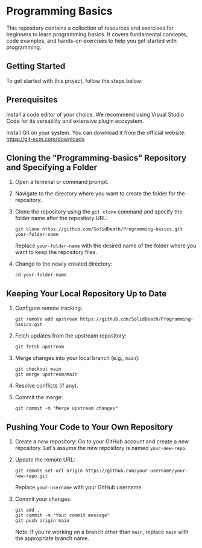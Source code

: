 # Programming Basics
This repository contains a collection of resources and exercises for beginners to learn programming basics. It covers fundamental concepts, code examples, and hands-on exercises to help you get started with programming.

## Getting Started
To get started with this project, follow the steps below:

## Prerequisites
Install a code editor of your choice. We recommend using Visual Studio Code for its versatility and extensive plugin ecosystem.

Install Git on your system. You can download it from the official website: https://git-scm.com/downloads
## Cloning the "Programming-basics" Repository and Specifying a Folder

1. Open a terminal or command prompt.

2. Navigate to the directory where you want to create the folder for the repository.

3. Clone the repository using the `git clone` command and specify the folder name after the repository URL:
   ~~~
   git clone https://github.com/SolidDeath/Programming-basics.git your-folder-name
   ~~~
   Replace `your-folder-name` with the desired name of the folder where you want to keep the repository files.

4. Change to the newly created directory:
   ~~~
   cd your-folder-name
   ~~~

## Keeping Your Local Repository Up to Date

1. Configure remote tracking:
   ~~~
   git remote add upstream https://github.com/SolidDeath/Programming-basics.git
   ~~~

2. Fetch updates from the upstream repository:
   ~~~
   git fetch upstream
   ~~~

3. Merge changes into your local branch (e.g., `main`):
   ~~~
   git checkout main
   git merge upstream/main
   ~~~

4. Resolve conflicts (if any).

5. Commit the merge:
   ~~~
   git commit -m "Merge upstream changes"
   ~~~

## Pushing Your Code to Your Own Repository

1. Create a new repository:
   Go to your GitHub account and create a new repository. Let's assume the new repository is named `your-new-repo`.

2. Update the remote URL:
   ~~~
   git remote set-url origin https://github.com/your-username/your-new-repo.git
   ~~~

   Replace `your-username` with your GitHub username.

3. Commit your changes:
   ~~~
   git add .
   git commit -m "Your commit message"
   git push origin main
   ~~~

   Note: If you're working on a branch other than `main`, replace `main` with the appropriate branch name.
